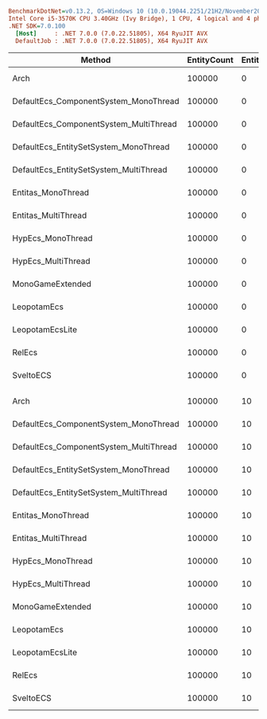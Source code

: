 ``` ini

BenchmarkDotNet=v0.13.2, OS=Windows 10 (10.0.19044.2251/21H2/November2021Update)
Intel Core i5-3570K CPU 3.40GHz (Ivy Bridge), 1 CPU, 4 logical and 4 physical cores
.NET SDK=7.0.100
  [Host]     : .NET 7.0.0 (7.0.22.51805), X64 RyuJIT AVX
  DefaultJob : .NET 7.0.0 (7.0.22.51805), X64 RyuJIT AVX


```
|                                 Method | EntityCount | EntityPadding |         Mean |      Error |     StdDev | CacheMisses/Op |   Gen0 | Allocated |
|--------------------------------------- |------------ |-------------- |-------------:|-----------:|-----------:|---------------:|-------:|----------:|
|                                   Arch |      100000 |             0 |     62.59 μs |   0.005 μs |   0.004 μs |              2 |      - |         - |
|  DefaultEcs_ComponentSystem_MonoThread |      100000 |             0 |     56.71 μs |   0.294 μs |   0.275 μs |              1 |      - |         - |
| DefaultEcs_ComponentSystem_MultiThread |      100000 |             0 |     15.42 μs |   0.093 μs |   0.078 μs |              1 |      - |         - |
|  DefaultEcs_EntitySetSystem_MonoThread |      100000 |             0 |    163.55 μs |   0.030 μs |   0.027 μs |              5 |      - |         - |
| DefaultEcs_EntitySetSystem_MultiThread |      100000 |             0 |     43.85 μs |   0.205 μs |   0.192 μs |              4 |      - |         - |
|                     Entitas_MonoThread |      100000 |             0 |  5,100.00 μs |  15.044 μs |  14.072 μs |        291,147 |      - |     109 B |
|                    Entitas_MultiThread |      100000 |             0 |  3,006.45 μs |   6.255 μs |   5.545 μs |        292,430 |      - |     391 B |
|                      HypEcs_MonoThread |      100000 |             0 |     56.55 μs |   0.013 μs |   0.011 μs |              1 |      - |      32 B |
|                     HypEcs_MultiThread |      100000 |             0 |     60.98 μs |   0.639 μs |   0.598 μs |             13 | 0.5493 |    1768 B |
|                       MonoGameExtended |      100000 |             0 |    991.82 μs |   0.901 μs |   0.799 μs |          3,864 |      - |     163 B |
|                            LeopotamEcs |      100000 |             0 |    144.98 μs |   0.021 μs |   0.020 μs |              3 |      - |         - |
|                        LeopotamEcsLite |      100000 |             0 |  1,841.54 μs |   0.161 μs |   0.134 μs |            110 |      - |       2 B |
|                                 RelEcs |      100000 |             0 |    610.55 μs |   2.206 μs |   1.955 μs |         20,225 |      - |     121 B |
|                              SveltoECS |      100000 |             0 |    197.15 μs |   0.019 μs |   0.017 μs |              3 |      - |         - |
|                                        |             |               |              |            |            |                |        |           |
|                                   Arch |      100000 |            10 |     62.67 μs |   0.008 μs |   0.006 μs |              1 |      - |         - |
|  DefaultEcs_ComponentSystem_MonoThread |      100000 |            10 |     56.30 μs |   0.032 μs |   0.028 μs |              1 |      - |         - |
| DefaultEcs_ComponentSystem_MultiThread |      100000 |            10 |     15.54 μs |   0.106 μs |   0.094 μs |              1 |      - |         - |
|  DefaultEcs_EntitySetSystem_MonoThread |      100000 |            10 |    239.65 μs |   0.347 μs |   0.289 μs |          3,375 |      - |         - |
| DefaultEcs_EntitySetSystem_MultiThread |      100000 |            10 |     85.18 μs |   1.075 μs |   1.006 μs |          6,398 |      - |         - |
|                     Entitas_MonoThread |      100000 |            10 | 19,214.28 μs | 117.733 μs | 110.128 μs |        365,178 |      - |     148 B |
|                    Entitas_MultiThread |      100000 |            10 |  9,197.42 μs | 110.879 μs | 103.716 μs |        354,771 |      - |     410 B |
|                      HypEcs_MonoThread |      100000 |            10 |     56.58 μs |   0.059 μs |   0.053 μs |              1 |      - |      32 B |
|                     HypEcs_MultiThread |      100000 |            10 |     59.34 μs |   0.038 μs |   0.035 μs |             13 | 0.5493 |    1768 B |
|                       MonoGameExtended |      100000 |            10 |  2,367.73 μs |   8.416 μs |   7.460 μs |         99,607 |      - |     165 B |
|                            LeopotamEcs |      100000 |            10 |    150.58 μs |   0.022 μs |   0.021 μs |              3 |      - |         - |
|                        LeopotamEcsLite |      100000 |            10 |  3,170.74 μs |  15.986 μs |  14.171 μs |         92,669 |      - |       5 B |
|                                 RelEcs |      100000 |            10 |  1,249.86 μs |   4.904 μs |   4.587 μs |         56,296 |      - |     123 B |
|                              SveltoECS |      100000 |            10 |    197.13 μs |   0.032 μs |   0.025 μs |              4 |      - |         - |
